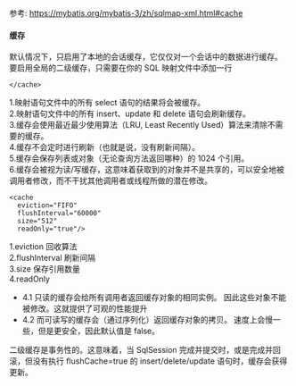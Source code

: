参考: <https://mybatis.org/mybatis-3/zh/sqlmap-xml.html#cache>  
#### 缓存
默认情况下，只启用了本地的会话缓存，它仅仅对一个会话中的数据进行缓存。 要启用全局的二级缓存，只需要在你的 SQL 映射文件中添加一行  
```
</cache>
```
1.映射语句文件中的所有 select 语句的结果将会被缓存。  
2.映射语句文件中的所有 insert、update 和 delete 语句会刷新缓存。  
3.缓存会使用最近最少使用算法（LRU, Least Recently Used）算法来清除不需要的缓存。  
4.缓存不会定时进行刷新（也就是说，没有刷新间隔）。  
5.缓存会保存列表或对象（无论查询方法返回哪种）的 1024 个引用。  
6.缓存会被视为读/写缓存，这意味着获取到的对象并不是共享的，可以安全地被调用者修改，而不干扰其他调用者或线程所做的潜在修改。  

    <cache
      eviction="FIFO"
      flushInterval="60000"
      size="512"
      readOnly="true"/>
1.eviction 回收算法  
2.flushInterval 刷新间隔  
3.size 保存引用数量  
4.readOnly  
- 4.1 只读的缓存会给所有调用者返回缓存对象的相同实例。 因此这些对象不能被修改。这就提供了可观的性能提升  
- 4.2 而可读写的缓存会（通过序列化）返回缓存对象的拷贝。 速度上会慢一些，但是更安全，因此默认值是 false。    

二级缓存是事务性的。这意味着，当 SqlSession 完成并提交时，或是完成并回滚，但没有执行 flushCache=true 的 insert/delete/update 语句时，缓存会获得更新。  






